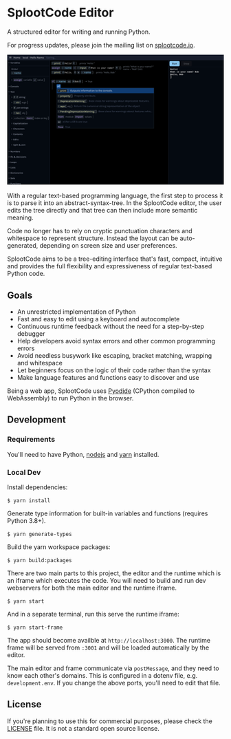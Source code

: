 # SplootCode Editor

A structured editor for writing and running Python.

For progress updates, please join the mailing list on [splootcode.io](https://splootcode.io/).

<img src="screenshot2.png" alt="Screenshot of SplootCode example" width="800">

With a regular text-based programming language, the first step to process it is to parse it into an abstract-syntax-tree.
In the SplootCode editor, the user edits the tree directly and that tree can then include more semantic meaning.

Code no longer has to rely on cryptic punctuation characters and whitespace to represent structure. Instead the layout can be auto-generated, depending on screen size and user preferences.

SplootCode aims to be a tree-editing interface that's fast, compact, intuitive and provides the full flexibility and expressiveness of regular text-based Python code.

## Goals
 * An unrestricted implementation of Python
 * Fast and easy to edit using a keyboard and autocomplete
 * Continuous runtime feedback without the need for a step-by-step debugger
 * Help developers avoid syntax errors and other common programming errors
 * Avoid needless busywork like escaping, bracket matching, wrapping and whitespace
 * Let beginners focus on the logic of their code rather than the syntax
 * Make language features and functions easy to discover and use

Being a web app, SplootCode uses [Pyodide](https://pyodide.org/) (CPython compiled to WebAssembly) to run Python in the browser.

## Development
### Requirements
You'll need to have Python, [nodejs](https://nodejs.org/) and [yarn](https://yarnpkg.com/) installed.

### Local Dev
Install dependencies:

```
$ yarn install
```

Generate type information for built-in variables and functions (requires Python 3.8+).

```
$ yarn generate-types
```

Build the yarn workspace packages:

```
$ yarn build:packages
```

There are two main parts to this project, the editor and the runtime which is an iframe which executes the code.
You will need to build and run dev webservers for both the main editor and the runtime iframe.

```
$ yarn start
```

And in a separate terminal, run this serve the runtime iframe:
```
$ yarn start-frame
```

The app should become availble at `http://localhost:3000`. The runtime frame will be served from `:3001` and will be loaded automatically by the editor.

The main editor and frame communicate via `postMessage`, and they need to know each other's domains. This is configured in a dotenv file, e.g. `development.env`. If you change the above ports, you'll need to edit that file.

## License
If you're planning to use this for commercial purposes, please check the [LICENSE](LICENSE) file. It is not a standard open source license.
